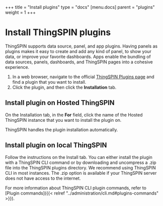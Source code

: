 +++
title = "Install plugins"
type = "docs"
[menu.docs]
parent = "plugins"
weight = 1
+++

# Install ThingSPIN plugins

ThingSPIN supports data source, panel, and app plugins. Having panels as plugins makes it easy to create and add any kind of panel, to show your data, or improve your favorite dashboards. Apps enable the bundling of data sources, panels, dashboards, and ThingSPIN pages into a cohesive experience.

1. In a web browser, navigate to the official [ThingSPIN Plugins page](https://grafana.com/plugins) and find a plugin that you want to install.
2. Click the plugin, and then click the **Installation** tab.

## Install plugin on Hosted ThingSPIN

On the Installation tab, in the **For** field, click the name of the Hosted ThingSPIN instance that you want to install the plugin on.

ThingSPIN handles the plugin installation automatically.

## Install plugin on local ThingSPIN

Follow the instructions on the Install tab. You can either install the plugin with a ThingSPIN CLI command or by downloading and uncompress a .zip file into the ThingSPIN plugins directory. We recommend using ThingSPIN CLI in most instances. The .zip option is available if your ThingSPIN server does not have access to the internet.

For more information about ThingSPIN CLI plugin commands, refer to [Plugin commands]({{< relref "../administration/cli.md#plugins-commands" >}}).
